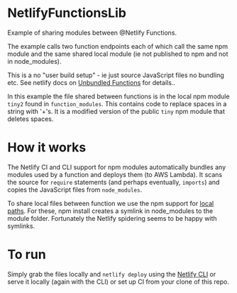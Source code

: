 # NetlifyFunctionsLib

Example of sharing modules between @Netlify Functions.

The example calls two function endpoints each of which call the same npm module and the same shared local module (ie not published to npm and not in node_modules).

This is a no "user build setup" - ie just source JavaScript files no bundling etc.
See netlify docs on [Unbundled Functions](https://docs.netlify.com/functions/build-with-javascript/#unbundled-javascript-function-deploys) for details..

In this example the file shared between functions is in the local npm module `tiny2` found in `function_modules`. 
This contains code to replace spaces in a string with '+'s. It is a modified version of the public `tiny` npm module that deletes spaces. 

# How it works

The Netlify CI and CLI support for npm modules automatically bundles any modules used by a function and deploys them (to AWS Lambda). 
It scans the source for `require` statements (and perhaps eventually, `imports`) and copies the JavaScript files from `node_modules`.

To share local files between function we use the npm support for [local paths](https://docs.npmjs.com/cli/v7/configuring-npm/package-json#local-paths).
For these, npm install creates a symlink in node_modules to the module folder. Fortunately the Netlify spidering seems to be happy with symlinks.

# To run

Simply grab the files locally and `netlify deploy` using the [Netlify CLI](https://docs.netlify.com/cli/get-started/#app) or serve it locally 
(again with the CLI) or set up CI from your clone of this repo.
